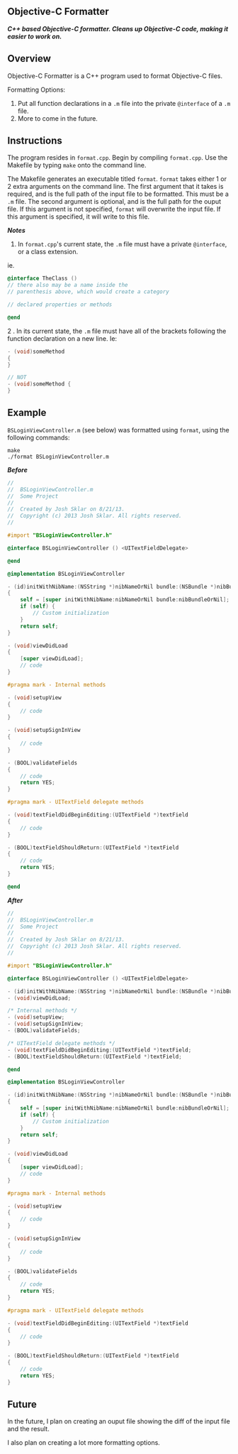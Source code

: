 ## Objective-C Formatter

***C++ based Objective-C formatter. Cleans up Objective-C code, making it easier to work on.***

Overview
------------

Objective-C Formatter is a C++ program used to format Objective-C files.

Formatting Options:

1. Put all function declarations in a `.m` file into the private `@interface` of a `.m` file.
2. More to come in the future.


Instructions
------------
The program resides in `format.cpp`. Begin by compiling `format.cpp`. Use the Makefile by typing `make` onto the command line.

The Makefile generates an executable titled `format`. `format` takes either 1 or 2 extra arguments on the command line. The first argument that it takes is required, and is the full path of the input file to be formatted. This must be a `.m` file. The second argument is optional, and is the full path for the ouput file. If this argument is not specified, `format` will overwrite the input file. If this argument is specified, it will write to this file.

***Notes***

1. In `format.cpp`'s current state, the `.m` file must have a private `@interface`, or a class extension.

ie.

```objective-c
@interface TheClass ()	
// there also may be a name inside the
// parenthesis above, which would create a category

// declared properties or methods

@end
```
2
. In its current state, the `.m` file must have all of the brackets following the function declaration on a new line. Ie:

```objective-c
- (void)someMethod
{
}

// NOT
- (void)someMethod {
}
```

Example
-------
`BSLoginViewController.m` (see below) was formatted using `format`, using the following commands:

```
make
./format BSLoginViewController.m
```

***Before***

```objective-c
//
//  BSLoginViewController.m
//  Some Project
//
//  Created by Josh Sklar on 8/21/13.
//  Copyright (c) 2013 Josh Sklar. All rights reserved.
//

#import "BSLoginViewController.h"

@interface BSLoginViewController () <UITextFieldDelegate>

@end

@implementation BSLoginViewController

- (id)initWithNibName:(NSString *)nibNameOrNil bundle:(NSBundle *)nibBundleOrNil
{
    self = [super initWithNibName:nibNameOrNil bundle:nibBundleOrNil];
    if (self) {
        // Custom initialization
    }
    return self;
}

- (void)viewDidLoad
{
    [super viewDidLoad];
    // code
}

#pragma mark - Internal methods

- (void)setupView
{
    // code
}

- (void)setupSignInView
{
    // code
}

- (BOOL)validateFields
{
    // code
    return YES;
}

#pragma mark - UITextField delegate methods

- (void)textFieldDidBeginEditing:(UITextField *)textField
{
    // code
}

- (BOOL)textFieldShouldReturn:(UITextField *)textField
{
    // code
    return YES;
}

@end
```

***After***

```objective-c
//
//  BSLoginViewController.m
//  Some Project
//
//  Created by Josh Sklar on 8/21/13.
//  Copyright (c) 2013 Josh Sklar. All rights reserved.
//

#import "BSLoginViewController.h"

@interface BSLoginViewController () <UITextFieldDelegate>

- (id)initWithNibName:(NSString *)nibNameOrNil bundle:(NSBundle *)nibBundleOrNil;
- (void)viewDidLoad;

/* Internal methods */
- (void)setupView;
- (void)setupSignInView;
- (BOOL)validateFields;

/* UITextField delegate methods */
- (void)textFieldDidBeginEditing:(UITextField *)textField;
- (BOOL)textFieldShouldReturn:(UITextField *)textField;

@end

@implementation BSLoginViewController

- (id)initWithNibName:(NSString *)nibNameOrNil bundle:(NSBundle *)nibBundleOrNil
{
    self = [super initWithNibName:nibNameOrNil bundle:nibBundleOrNil];
    if (self) {
        // Custom initialization
    }
    return self;
}

- (void)viewDidLoad
{
    [super viewDidLoad];
    // code
}

#pragma mark - Internal methods

- (void)setupView
{
    // code
}

- (void)setupSignInView
{
    // code
}

- (BOOL)validateFields
{
    // code
    return YES;
}

#pragma mark - UITextField delegate methods

- (void)textFieldDidBeginEditing:(UITextField *)textField
{
    // code
}

- (BOOL)textFieldShouldReturn:(UITextField *)textField
{
    // code
    return YES;
}


```



Future
-------

In the future, I plan on creating an ouput file showing the diff of the input file and the result.

I also plan on creating a lot more formatting options.

